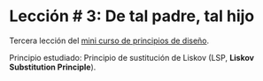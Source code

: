 # Lección # 3: De tal padre, tal hijo

Tercera lección del [mini curso de principios de diseño](http://bit.ly/2OrWcpR). 

Principio estudiado: Principio de sustitución de Liskov (LSP, **Liskov Substitution Principle**).
